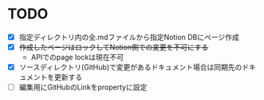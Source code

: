 # TODO

- [x] 指定ディレクトリ内の全.mdファイルから指定Notion DBにページ作成
- [x] ~~作成したページはロックしてNotion側での変更を不可にする~~
  - APIでのpage lockは現在不可
- [x] ソースディレクトリ(GitHub)で変更があるドキュメント場合は同期先のドキュメントを更新する
- [ ] 編集用にGitHubのLinkをpropertyに設定
